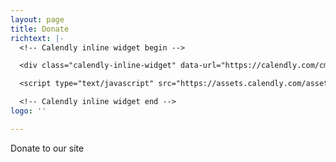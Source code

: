 ```yaml
---
layout: page
title: Donate
richtext: |-
  <!-- Calendly inline widget begin -->

  <div class="calendly-inline-widget" data-url="https://calendly.com/cmdbrew" style="min-width:320px;height:630px;"></div>

  <script type="text/javascript" src="https://assets.calendly.com/assets/external/widget.js"></script>

  <!-- Calendly inline widget end -->
logo: ''

---
```

Donate to our site